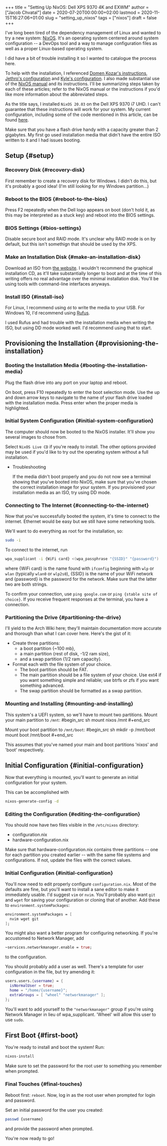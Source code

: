 +++
title = "Setting Up NixOS: Dell XPS 9370 4K and EXWM"
author = ["Jacob Chvatal"]
date = 2020-07-20T00:00:00+02:00
lastmod = 2020-11-15T16:27:06+01:00
slug = "setting_up_nixos"
tags = ["nixos"]
draft = false
+++

I've long been tired of the dependency management of Linux and
wanted to try a new system: [NixOS](https://nixos.org). It's an operating system
centered around system configuration -- a DevOps tool and
a way to manage configuration files as well as a proper
Linux-based operating system.

I did have a bit of trouble installing it so I wanted to
catalogue the process here.

To help with the installation, I referenced [Domen Kozar's instructions](https://gist.github.com/domenkozar/b3c945035af53fa816e0ac460f1df853),
[Jethro's configuration](https://github.com/jethrokuan/nix-config) and [Kyle's configuration](https://github.com/kylesferrazza/nix/). I also made substantial
use of the [NixOS manual](https://nixos.org/nixos/manual) and its instructions. I'll be summarizing steps
taken by each of these articles; refer to the NixOS manual or the instructions
if you'd like more information about the abbreviated steps.

As the title says, I installed `NixOS 20.03` on the Dell XPS 9370 i7 UHD.
I can't guarantee that these instructions will work for your system.
My current configuration, including some of the code mentioned
in this article, can be found [here](https://github.com/jakechv/nix-cfg).

Make sure that you have a flash drive handy with a capacity greater than 2 gigabytes.
My first go used installation media that didn't have the entire ISO written to it
and I had issues booting.


## Setup {#setup}


### Recovery Disk {#recovery-disk}

First remember to create a recovery disk for Windows.
I didn't do this, but it's probably a good idea!
(I'm still looking for my Windows partition...)


### Reboot to the BIOS {#reboot-to-the-bios}

Press F2 repeatedly when the Dell logo appears on boot
(don't hold it, as this may be interpreted as a stuck key)
and reboot into the  BIOS settings.


### BIOS Settings {#bios-settings}

Disable secure boot and RAID mode. It's unclear why RAID mode
is on by default, but this isn't somethign that should be used by the XPS.


### Make an Installation Disk {#make-an-installation-disk}

Download an ISO from [the website](https://nixos.org/download.html). I wouldn't recommend the graphical installation
CD, as it'll take substantially longer to boot and at the time of this writing
offers no real advantage over the minimal installation disk. You'll be using
tools with command-line interfaces anyways.


### Install ISO {#install-iso}

For Linux, I recommend using `dd` to write the media to your USB.
For Windows 10, I'd recommend using [Rufus](https://rufus.ie).

I used Rufus and had trouble with the installation media when writing the ISO,
but using DD mode worked well. I'd recommend using that to start.


## Provisioning the Installation {#provisioning-the-installation}


### Booting the Installation Media {#booting-the-installation-media}

Plug the flash drive into any port on your laptop and reboot.

On boot, press F10 repeatedly to enter the boot selection mode.
Use the up and down arrow keys to navigate to the name of your flash
drive loaded with the installation media. Press enter when the proper
media is highlighted.


### Initial System Configuration {#initial-system-configuration}

The computer should now be booted to the NixOS installer.
It'll show you several images to chose from.

Select `NixOS Live CD` if you're ready to install. The other options
provided may be used if you'd like to try out the operating system
without a full installation.

<!--list-separator-->

-  Troubleshooting

    If the media didn't boot properly and you do not now see a terminal
    showing that you've booted into NixOS, make sure that you've chosen
    the correct installation image for your system. If you provisioned
    your installation media as an ISO, try using DD mode.


### Connecting to The Internet {#connecting-to-the-internet}

Now that you've successfully booted the system, it's time to connect
to the internet. Ethernet would be easy but we still have some networking
tools.

We'll want to do everything as root for the installation, so:

```sh
sudo -i
```

To connect to the internet, run

```sh
wpa_supplicant -i {WiFi card} <(wpa_passphrase "{SSID}" "{password}")
```

where {WiFi card} is the name found with `ifconfig` beginning with
`wlp` or `wlan` (typically `wlan0` or `wlp2s0`),
{SSID} is the name of your WiFi network and {password} is the password
for the network. Make sure that the latter two are both strings.

To confirm your connection, use `ping google.com` or `ping {stable site of choice}`.
If you receive frequent responses at the terminal, you have a connection.


### Partitioning the Drive {#partitioning-the-drive}

I'll yield to the Arch Wiki here; they'll maintain documentation more accurate
and thorough than what I can cover here. Here's the gist of it:

-   Create three partitions:
    -   a boot partition {~100 mb},
    -   a main partition {rest of disk, -1/2 ram size},
    -   and a swap partition {1/2 ram capacity}.
-   Format each with the file system of your choice.
    -   The boot partition should be FAT.
    -   The main partition should be a file system of your choice.
        Use ext4 if you want something simple and reliable;
        use btrfs or zfs if you want something advanced.
    -   The swap partition should be formatted as a swap partition.


### Mounting and Installing {#mounting-and-installing}

This system's a UEFI system, so we'll have to mount two partitions.
Mount your main partition to `/mnt`:
\#begin\_src sh
mount nixos /mnt
\#+end\_src

Mount your boot partition to `/mnt/boot`:
\#begin\_src sh
mkdir -p /mnt/boot
mount boot /mnt/boot
\#+end\_src

This assumes that you've named your main and boot partitions 'nixos' and 'boot' respectively.


## Initial Configuration {#initial-configuration}

Now that everything is mounted, you'll want to generate an initial configuration
for your system.

This can be accomplished with

```sh
nixos-generate-config -d
```


### Editing the Configuration {#editing-the-configuration}

You should now have two files visible in the `/etc/nixos` directory:

-   configuration.nix
-   hardware-configuration.nix

Make sure that hardware-configuration.nix contains three partitions --
one for each partition you created earlier -- with the same file systems
and configurations. If not, update the files with the correct values.


### Initial Configuration {#initial-configuration}

You'll now need to edit properly configure `configuration.nix`.
Most of the defaults are fine, but you'll want to install a sane editor
to make it immediately usable. I'd suggest `vim` or `nvim`.
You'll probably also want `git` and `wget` for saving your configuration or
cloning that of another. Add these to `environment.systemPackages`:

```nix
environment.systemPackages = [
  nvim wget git
];
```

You might also want a better program for configuring networking.
If you're accustomed to Network Manager, add

```nix
~services.networkmanager.enable = true;
```

to the configuration.

You should probably add a user as well.
There's a template for user configuration in the file, but try amending it:

```nix
users.users.{username} = {
  isNormalUser = true;
  home = "/home/{username}";
  extraGroups = [ "wheel" "networkmanager" ];
};
```

You'll want to add yourself to the `"networkmanager"` group
if you're using Network Manager in lieu of wpa\_supplicant.
'Wheel' will allow this user to use `sudo`.


## First Boot {#first-boot}

You're ready to install and boot the system! Run:

```sh
nixos-install
```

Make sure to set the password for the root user to something you remember when prompted.


### Final Touches {#final-touches}

Reboot first: `reboot`.
Now, log in as the root user when prompted for login and password.

Set an initial password for the user you created:

```sh
passwd {username}
```

and provide the password when prompted.

You're now ready to go!
